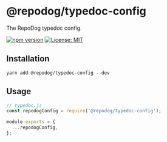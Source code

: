 # @repodog/typedoc-config

The RepoDog typedoc config.

[![npm version](https://badge.fury.io/js/%40repodog%2Ftypedoc-config.svg)](https://badge.fury.io/js/%40repodog%2Ftypedoc-config)
[![License: MIT](https://img.shields.io/badge/License-MIT-yellow.svg)](LICENSE)

## Installation

```shell
yarn add @repodog/typedoc-config --dev
```

## Usage

```javascript
// typedoc.js
const repodogConfig = require('@repodog/typedoc-config');

module.exports = {
  ...repodogConfig,
};
```

